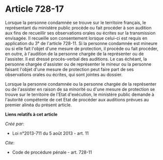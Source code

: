 # Article 728-17

Lorsque la personne condamnée se trouve sur le territoire français, le représentant du ministère public procède ou fait
procéder à son audition aux fins de recueillir ses observations orales ou écrites sur la transmission envisagée. Il recueille
son consentement lorsque celui-ci est requis en application du 3° de l'article 728-11. Si la personne condamnée est mineure
ou si elle fait l'objet d'une mesure de protection, il procède ou fait procéder, en outre, à l'audition de la personne
chargée de la représenter ou de l'assister. Il est dressé procès-verbal des auditions. Le cas échéant, la personne chargée
d'assister ou de représenter le mineur ou la personne faisant l'objet d'une mesure de protection peut faire part de ses
observations orales ou écrites, qui sont jointes au dossier. 

Lorsque la personne condamnée ou la personne chargée de la représenter ou de l'assister en raison de sa minorité ou d'une
mesure de protection se trouve sur le territoire de l'Etat d'exécution, le ministère public demande à l'autorité compétente
de cet Etat de procéder aux auditions prévues au premier alinéa du présent article.

**Liens relatifs à cet article**

_Créé par_:

  - Loi n°2013-711 du 5 août 2013 - art. 11

_Cite_:

  - Code de procédure pénale - art. 728-11
